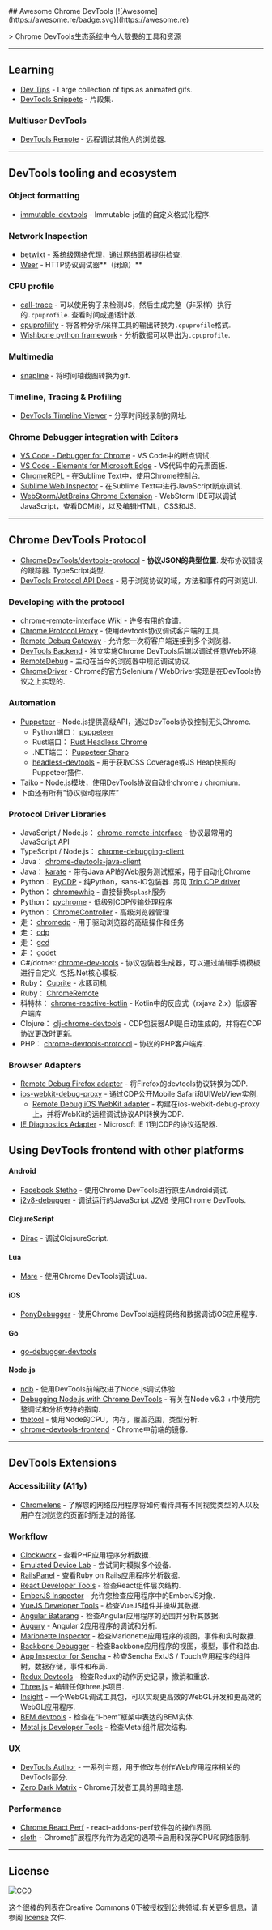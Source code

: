 <div class="github-widget" data-repo="ChromeDevTools/awesome-chrome-devtools"></div>
<script async src="https://pagead2.googlesyndication.com/pagead/js/adsbygoogle.js"></script><ins class="adsbygoogle" style="display:block" data-ad-client="ca-pub-6890694312814945" data-ad-slot="5473692530" data-ad-format="auto"  data-full-width-responsive="true"></ins><script>(adsbygoogle = window.adsbygoogle || []).push({});</script>
## Awesome Chrome DevTools [![Awesome](https://awesome.re/badge.svg)](https://awesome.re)

&gt; Chrome DevTools生态系统中令人敬畏的工具和资源



---

## Learning
- [Dev Tips](https://umaar.com/dev-tips/) - Large collection of tips as animated gifs.
- [DevTools Snippets](https://github.com/bahmutov/code-snippets) - 片段集.

### Multiuser DevTools
- [DevTools Remote](https://github.com/auchenberg/devtools-remote) - 远程调试其他人的浏览器.

---

## DevTools tooling and ecosystem

### Object formatting
- [immutable-devtools](https://github.com/andrewdavey/immutable-devtools) -  Immutable-js值的自定义格式化程序.

### Network Inspection
- [betwixt](https://github.com/kdzwinel/betwixt) - 系统级网络代理，通过网络面板提供检查.
- [Weer](https://weerdbg.com/) -  HTTP协议调试器**（闭源）**

### CPU profile
- [call-trace](https://github.com/brendankenny/call-trace)   - 可以使用钩子来检测JS，然后生成完整（非采样）执行的`.cpuprofile`.  查看时间或通话计数.
- [cpuprofilify](https://github.com/thlorenz/cpuprofilify) - 将各种分析/采样工具的输出转换为`.cpuprofile`格式.
- [Wishbone python framework](https://wishbone.readthedocs.io/en/latest/misc/profiling.html) - 分析数据可以导出为`.cpuprofile`.

### Multimedia
- [snapline](https://github.com/pmdartus/snapline) - 将时间轴截图转换为gif.

### Timeline, Tracing & Profiling
- [DevTools Timeline Viewer](https://chromedevtools.github.io/timeline-viewer/) - 分享时间线录制的网址.

### Chrome Debugger integration with Editors
- [VS Code - Debugger for Chrome](https://github.com/Microsoft/vscode-chrome-debug/) -  VS Code中的断点调试.
- [VS Code - Elements for Microsoft Edge](https://github.com/microsoft/vscode-edge-devtools) -  VS代码中的元素面板.
- [ChromeREPL](https://github.com/acarabott/ChromeREPL) - 在Sublime Text中，使用Chrome控制台.
- [Sublime Web Inspector](http://sokolovstas.github.io/SublimeWebInspector/) - 在Sublime Text中进行JavaScript断点调试.
- [WebStorm/JetBrains Chrome Extension](https://www.jetbrains.com/help/webstorm/2017.1/configuring-javascript-debugger-and-jetbrains-chrome-extension.html) -  WebStorm IDE可以调试JavaScript，查看DOM树，以及编辑HTML，CSS和JS.

---

## Chrome DevTools Protocol
- [ChromeDevTools/devtools-protocol](https://github.com/chromedevtools/devtools-protocol)   -  **协议JSON的典型位置**.  发布协议错误的跟踪器.  TypeScript类型.
- [DevTools Protocol API Docs](https://chromedevtools.github.io/devtools-protocol/) - 易于浏览协议的域，方法和事件的可浏览UI.

### Developing with the protocol
- [chrome-remote-interface Wiki](https://github.com/cyrus-and/chrome-remote-interface/wiki) - 许多有用的食谱.
- [Chrome Protocol Proxy](https://github.com/wendigo/chrome-protocol-proxy) - 使用devtools协议调试客户端的工具.
- [Remote Debug Gateway](https://github.com/RemoteDebug/remotedebug-gateway) - 允许您一次将客户端连接到多个浏览器.
- [DevTools Backend](https://github.com/christian-bromann/devtools-backend) - 独立实施Chrome DevTools后端以调试任意Web环境.
- [RemoteDebug](https://github.com/RemoteDebug) - 主动在当今的浏览器中规范调试协议.
- [ChromeDriver](https://sites.google.com/a/chromium.org/chromedriver/) -  Chrome的官方Selenium / WebDriver实现是在DevTools协议之上实现的.

### Automation
- [Puppeteer](https://github.com/GoogleChrome/puppeteer/) -  Node.js提供高级API，通过DevTools协议控制无头Chrome.
  -  Python端口： [pyppeteer](https://github.com/miyakogi/pyppeteer)
  -  Rust端口： [Rust Headless Chrome](https://github.com/atroche/rust-headless-chrome/)
  -  .NET端口： [Puppeteer Sharp](https://github.com/kblok/puppeteer-sharp)
  - [headless-devtools](https://github.com/cowchimp/headless-devtools) - 用于获取CSS Coverage或JS Heap快照的Puppeteer插件.
- [Taiko](https://github.com/getgauge/taiko/) -  Node.js模块，使用DevTools协议自动化chrome / chromium.
- 下面还有所有“协议驱动程序库”

### Protocol Driver Libraries
-  JavaScript / Node.js： [chrome-remote-interface](https://github.com/cyrus-and/chrome-remote-interface) - 协议最常用的JavaScript API
-  TypeScript / Node.js： [chrome-debugging-client](https://github.com/krisselden/chrome-debugging-client)
-  Java： [chrome-devtools-java-client](https://github.com/kklisura/chrome-devtools-java-client)
-  Java： [karate](https://intuit.github.io/karate/karate-core/) - 带有Java API的Web服务测试框架，用于自动化Chrome
-  Python： [PyCDP](https://github.com/hyperiongray/python-chrome-devtools-protocol)   - 纯Python，sans-IO包装器.  另见 [Trio CDP driver](https://github.com/hyperiongray/trio-chrome-devtools-protocol)
-  Python： [chromewhip](https://github.com/chuckus/chromewhip) - 直接替换`splash`服务
-  Python： [pychrome](https://github.com/fate0/pychrome) - 低级别CDP传输处理程序
-  Python： [ChromeController](https://github.com/fake-name/ChromeController) - 高级浏览器管理
- 走： [chromedp](https://github.com/chromedp/chromedp) - 用于驱动浏览器的高级操作和任务
- 走： [cdp](https://github.com/mafredri/cdp)
- 走： [gcd](https://github.com/wirepair/gcd)
- 走： [godet](https://github.com/raff/godet)
- C#/dotnet: [chrome-dev-tools](https://github.com/BaristaLabs/chrome-dev-tools)   - 协议包装器生成器，可以通过编辑手柄模板进行自定义.  包括.Net核心模板.
-  Ruby： [Cuprite](https://github.com/machinio/cuprite) - 水豚司机
-  Ruby： [ChromeRemote](https://github.com/cavalle/chrome_remote/)
- 科特林： [chrome-reactive-kotlin](https://github.com/wendigo/chrome-reactive-kotlin) -  Kotlin中的反应式（rxjava 2.x）低级客户端库
-  Clojure： [clj-chrome-devtools](https://github.com/tatut/clj-chrome-devtools) -  CDP包装器API是自动生成的，并将在CDP协议更改时更新.
-  PHP： [chrome-devtools-protocol](https://github.com/jakubkulhan/chrome-devtools-protocol) - 协议的PHP客户端库.

### Browser Adapters
- [Remote Debug Firefox adapter](https://github.com/RemoteDebug/remotedebug-firefox-adapter) - 将Firefox的devtools协议转换为CDP.
- [ios-webkit-debug-proxy](https://github.com/google/ios-webkit-debug-proxy) - 通过CDP公开Mobile Safari和UIWebView实例.
  - [Remote Debug iOS WebKit adapter](https://github.com/RemoteDebug/remotedebug-ios-webkit-adapter) - 构建在ios-webkit-debug-proxy上，并将WebKit的远程调试协议API转换为CDP.
- [IE Diagnostics Adapter](https://github.com/Microsoft/IEDiagnosticsAdapter) -  Microsoft IE 11到CDP的协议适配器.


## Using DevTools frontend with other platforms

#### Android
- [Facebook Stetho](https://github.com/facebook/stetho) - 使用Chrome DevTools进行原生Android调试.
- [j2v8-debugger](https://github.com/AlexTrotsenko/j2v8-debugger) - 调试运行的JavaScript [J2V8](https://github.com/eclipsesource/J2V8) 使用Chrome DevTools.

#### ClojureScript
- [Dirac](https://github.com/binaryage/dirac) - 调试ClojsureScript.

#### Lua
- [Mare](https://github.com/muzuiget/mare) - 使用Chrome DevTools调试Lua.

#### iOS
- [PonyDebugger](https://github.com/square/PonyDebugger) - 使用Chrome DevTools远程网络和数据调试iOS应用程序.

#### Go
- [go-debugger-devtools](https://github.com/allada/go-debugger-devtools)

#### Node.js
- [ndb](https://github.com/GoogleChromeLabs/ndb) - 使用DevTools前端改进了Node.js调试体验.
- [Debugging Node.js with Chrome DevTools](https://medium.com/@paul_irish/debugging-node-js-nightlies-with-chrome-devtools-7c4a1b95ae27) - 有关在Node v6.3 +中使用完整调试和分析支持的指南.
- [thetool](https://github.com/sfninja/thetool) - 使用Node的CPU，内存，覆盖范围，类型分析.
- [chrome-devtools-frontend](https://www.npmjs.com/package/chrome-devtools-frontend) -  Chrome中前端的镜像.

---

## DevTools Extensions

### Accessibility (A11y)
- [Chromelens](http://chromelens.xyz) - 了解您的网络应用程序将如何看待具有不同视觉类型的人以及用户在浏览您的页面时所走过的路径.

### Workflow
- [Clockwork](https://chrome.google.com/webstore/detail/clockwork/dmggabnehkmmfmdffgajcflpdjlnoemp?hl=en) - 查看PHP应用程序分析数据.
- [Emulated Device Lab](https://chrome.google.com/webstore/detail/emulated-device-lab/oaonfodocibcdobdeelbbfggjombamff) - 尝试同时模拟多个设备.
- [RailsPanel](https://chrome.google.com/webstore/detail/railspanel/gjpfobpafnhjhbajcjgccbbdofdckggg?hl=en-US) - 查看Ruby on Rails应用程序分析数据.
- [React Developer Tools](https://chrome.google.com/webstore/detail/react-developer-tools/fmkadmapgofadopljbjfkapdkoienihi) - 检查React组件层次结构.
- [EmberJS Inspector](https://chrome.google.com/webstore/detail/ember-inspector/bmdblncegkenkacieihfhpjfppoconhi) - 允许您检查应用程序中的EmberJS对象.
- [VueJS Developer Tools](https://github.com/vuejs/vue-devtools) - 检查VueJS组件并操纵其数据.
- [Angular Batarang](https://chrome.google.com/webstore/detail/angularjs-batarang/ighdmehidhipcmcojjgiloacoafjmpfk) - 检查Angular应用程序的范围并分析其数据.
- [Augury](https://augury.angular.io) -  Angular 2应用程序的调试和分析.
- [Marionette Inspector](https://chrome.google.com/webstore/detail/marionette-inspector/fbgfjlockdhidoaempmjcddibjklhpka) - 检查Marionette应用程序的视图，事件和实时数据.
- [Backbone Debugger](https://chrome.google.com/webstore/detail/backbone-debugger/bhljhndlimiafopmmhjlgfpnnchjjbhd) - 检查Backbone应用程序的视图，模型，事件和路由.
- [App Inspector for Sencha](https://chrome.google.com/webstore/detail/app-inspector-for-sencha/pbeapidedgdpniokbedbfbaacglkceae) - 检查Sencha ExtJS / Touch应用程序的组件树，数据存储，事件和布局.
- [Redux Devtools](https://chrome.google.com/webstore/detail/redux-devtools/lmhkpmbekcpmknklioeibfkpmmfibljd) - 检查Redux的动作历史记录，撤消和重放.
- [Three.js](https://chrome.google.com/webstore/detail/threejs-editor-extension/fbgbekpggeldiacgjkacbkkcbjhmakea/) - 编辑任何three.js项目.
- [Insight](https://github.com/3Dparallax/insight/) - 一个WebGL调试工具包，可以实现更高效的WebGL开发和更高效的WebGL应用程序.
- [BEM devtools](https://github.com/escaton/bem-chrome-devtools) - 检查在“i-bem”框架中表达的BEM实体.
- [Metal.js Developer Tools](https://chrome.google.com/webstore/detail/metaljs-developer-tools/fagnjmppkokolnbloalifcmcooldhiik) - 检查Metal组件层次结构.

### UX
- [DevTools Author](https://chrome.google.com/webstore/detail/devtools-author/egfhcfdfnajldliefpdoaojgahefjhhi) - 一系列主题，用于修改与创作Web应用程序相关的DevTools部分.
- [Zero Dark Matrix](https://chrome.google.com/webstore/detail/devtools-theme-zero-dark/bomhdjeadceaggdgfoefmpeafkjhegbo) -  Chrome开发者工具的黑暗主题.

### Performance
- [Chrome React Perf](https://chrome.google.com/webstore/detail/react-perf/hacmcodfllhbnekmghgdlplbdnahmhmm) -  react-addons-perf软件包的操作界面.
- [sloth](https://github.com/denar90/sloth) -  Chrome扩展程序允许为选定的选项卡启用和保存CPU和网络限制.

---

## License

[![CC0](https://mirrors.creativecommons.org/presskit/buttons/88x31/svg/cc-zero.svg)](https://creativecommons.org/publicdomain/zero/1.0/)

这个很棒的列表在Creative Commons 0下被授权到公共领域.有关更多信息，请参阅 [license](https://github.com/ChromeDevTools/awesome-chrome-devtools/blob/master/LICENSE) 文件.
